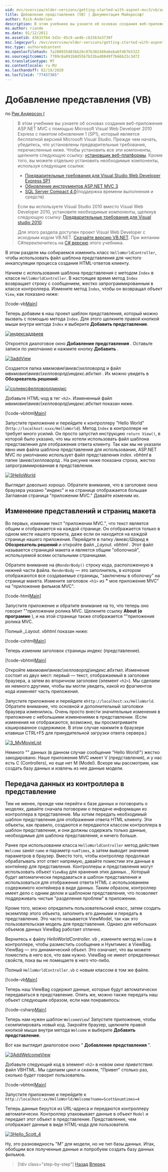 ```yaml
---
uid: mvc/overview/older-versions/getting-started-with-aspnet-mvc3/vb/adding-a-view
title: Добавление представления (VB) | Документация Майкрософт
author: Rick-Anderson
description: В этом учебнике вы узнаете об основах создания веб-приложения ASP.NET MVC с помощью Microsoft Visual Web Developer 2010 Express с пакетом обновления 1 (SP1)...
ms.author: riande
ms.date: 01/12/2011
ms.assetid: d3633f64-5d3c-45c9-ae4b-cb1563e3739f
msc.legacyurl: /mvc/overview/older-versions/getting-started-with-aspnet-mvc3/vb/adding-a-view
msc.type: authoredcontent
ms.openlocfilehash: fa200935d83bb26c07b302449a6eba6fd67b5322
ms.sourcegitcommit: 7709c0a091b8d55b7b33bad8849f7b66b23c3d72
ms.translationtype: MT
ms.contentlocale: ru-RU
ms.lasthandoff: 02/19/2020
ms.locfileid: "77457365"
---
```

# <a name="adding-a-view-vb"></a>Добавление представления (VB)

по [Рик Андерсон (](https://twitter.com/RickAndMSFT)

> В этом учебнике вы узнаете об основах создания веб-приложения ASP.NET MVC с помощью Microsoft Visual Web Developer 2010 Express с пакетом обновления 1 (SP1), который является бесплатной версией Microsoft Visual Studio. Прежде чем начать, убедитесь, что установлены предварительные требования, перечисленные ниже. Чтобы установить все эти компоненты, щелкните следующую ссылку: [установщик веб-платформы](https://www.microsoft.com/web/gallery/install.aspx?appid=VWD2010SP1Pack). Кроме того, вы можете отдельно установить необходимые компоненты, используя следующие ссылки:
> 
> - [Предварительные требования для Visual Studio Web Developer Express SP1](https://www.microsoft.com/web/gallery/install.aspx?appid=VWD2010SP1Pack)
> - [Обновление инструментов ASP.NET MVC 3](https://www.microsoft.com/web/gallery/install.aspx?appsxml=&amp;appid=MVC3)
> - [SQL Server Compact 4,0](https://www.microsoft.com/web/gallery/install.aspx?appid=SQLCE;SQLCEVSTools_4_0)(поддержка времени выполнения и средств)
> 
> Если вы используете Visual Studio 2010 вместо Visual Web Developer 2010, установите необходимые компоненты, щелкнув следующую ссылку: [Предварительные требования для Visual studio 2010](https://www.microsoft.com/web/gallery/install.aspx?appsxml=&amp;appid=VS2010SP1Pack).
> 
> Для этого раздела доступен проект Visual Web Developer с исходным кодом VB.NET. [Скачайте версию VB.NET](https://code.msdn.microsoft.com/Introduction-to-MVC-3-10d1b098). При желании C#переключитесь на [ C# версию](../cs/adding-a-view.md) этого учебника.

В этом разделе мы собираемся изменить класс `HelloWorldController`, чтобы использовать файл шаблона представления для чистого инкапсуляции процесса создания HTML-ответов клиенту.

Начнем с использования шаблона представления с методом `Index` в классе `HelloWorldController`. В настоящее время метод `Index` возвращает строку с сообщением, жестко запрограммированным в классе контроллера. Измените метод `Index`, чтобы он возвращал объект `View`, как показано ниже:

[!code-vb[Main](adding-a-view/samples/sample1.vb)]

Теперь добавим в наш проект шаблон представления, который можно вызвать с помощью метода `Index`. Для этого щелкните правой кнопкой мыши внутри метода `Index` и выберите **Добавить представление**.

[![индексаддвиев](adding-a-view/_static/image2.png "индексаддвиев")](adding-a-view/_static/image1.png)

Откроется диалоговое окно **Добавление представления** . Оставьте записи по умолчанию и нажмите кнопку **Добавить** .

[![3addView](adding-a-view/_static/image4.png "3addView")](adding-a-view/_static/image3.png)

Создается папка *мвкмовие\виевс\хелловорлд* и файл *мвкмовие\виевс\хелловорлд\индекс.вбхтмл* . Их можно увидеть в **Обозреватель решений**:

[![солнексфелловорлдиндкс](adding-a-view/_static/image6.png "солнексфелловорлдиндкс")](adding-a-view/_static/image5.png)

Добавьте HTML-код в тег `<h2>`. Измененный файл *мвкмовие\виевс\хелловорлд\индекс.вбхтмл* показан ниже.

[!code-vbhtml[Main](adding-a-view/samples/sample2.vbhtml)]

Запустите приложение и перейдите к контроллеру &quot;Hello World&quot; (`http://localhost:xxxx/HelloWorld`). Метод `Index` в контроллере не требует много усилий. Он просто запустил инструкцию `return View()`, в которой было указано, что мы хотели использовать файл шаблона представления для отображения ответа клиенту. Так как мы не указали явно имя файла шаблона представления для использования, ASP.NET MVC по умолчанию использует файл представления *index. vbhtml* в папке *\виевс\хелловорлд* . На рисунке ниже показана строка, жестко запрограммированная в представлении.

[![3HelloWorld](adding-a-view/_static/image8.png "3HelloWorld")](adding-a-view/_static/image7.png)

Выглядит довольно хорошо. Обратите внимание, что в заголовке окна браузера указано &quot;индекс&quot; и на странице отображается большая Заглавная страница &quot;приложении MVC.&quot; Давайте изменим их.

## <a name="changing-views-and-layout-pages"></a>Изменение представлений и страниц макета

Во первых, изменим текст &quot;приложении MVC.&quot;, что текст является общим и отображается на каждой странице. Он отображается только в одном месте нашего проекта, даже если он находится на каждой странице нашего приложения. Перейдите в папку */виевс/Шаред* в **Обозреватель решений** и откройте файл *\_Layout. vbhtml* . Этот файл называется страницей макета и является общим &quot;оболочкой&quot;, используемой всеми остальными страницами.

Обратите внимание на `@RenderBody()` строку кода, расположенную в нижней части файла. `RenderBody` — это заполнитель, в котором отображаются все создаваемые страницы, &quot;заключены в оболочку&quot; на странице макета. Измените заголовок `<h1>` из **&quot;** мое приложение MVC&quot; на &quot;приложение фильмов MVC&quot;.

[!code-html[Main](adding-a-view/samples/sample3.html)]

Запустите приложение и обратите внимание на то, что теперь оно говорит &quot;&quot;приложении ролика MVC. Щелкните ссылку **About (о программе** ), и на этой странице также отображается &quot;&quot;приложения ролика MVC.

Полный *\_Layout. vbhtml* показан ниже:

[!code-cshtml[Main](adding-a-view/samples/sample4.cshtml)]

Теперь изменим заголовок страницы индекс (представление).

[!code-vbhtml[Main](adding-a-view/samples/sample5.vbhtml)]

Откройте *мвкмовие\виевс\хелловорлд\индекс.вбхтмл*. Изменение состоит из двух мест: первый — текст, отображаемый в заголовке браузера, а затем во вторичном заголовке (элемент `<h2>`). Мы сделаем их немного другими, чтобы вы могли увидеть, какой из фрагментов кода изменяет часть приложения.

Запустите приложение и перейдите к`http://localhost:xx/HelloWorld`. Обратите внимание, что основной и дополнительный заголовки браузера изменились. Очень просто внести значительные изменения в приложение с небольшими изменениями в представлении. (Если изменения не отображаются, возможно, вы просматриваете кэшированное содержимое. В этом случае нажмите в браузере клавиши CTRL+F5 для принудительной загрузки ответа сервера.)

[![3_MyMovieList](adding-a-view/_static/image10.png "3_MyMovieList")](adding-a-view/_static/image9.png)

Немного &quot;&quot; данных (в данном случае сообщение &quot;Hello World!&quot;) жестко закодировано. Наше приложение MVC имеет V (представления), и у нас есть C (Controllers), но еще нет M (Model). Вскоре мы рассмотрим, как создать базу данных и извлечь из нее данные модели.

## <a name="passing-data-from-the-controller-to-the-view"></a>Передача данных из контроллера в представление

Тем не менее, прежде чем перейти к базе данных и поговорить о моделях, давайте сначала поговорим о передаче информации из контроллера в представление. Мы хотим передать необходимый шаблон представления для отображения ответа HTML клиенту. Эти объекты, как правило, создаются и передаются классом контроллера в шаблон представления, и они должны содержать только данные, необходимые для шаблона представления, и ничего больше.

Ранее при использовании класса `HelloWorldController` метод действия `Welcome` занял `name` и параметр `numTimes`, а затем выводит значения параметров в браузер. Вместо того, чтобы контроллер продолжал обрабатывать этот ответ напрямую, давайте поместим эти данные в контейнер для представления. Контроллеры и представления могут использовать объект `ViewBag` для хранения этих данных. , Который будет автоматически передаваться в шаблон представления и использоваться для отображения ответа HTML с использованием содержимого контейнера в виде данных. Таким образом, контроллер имеет дело с одним делом и шаблоном представления, что позволяет поддерживать чистые &quot;разделения проблем&quot; в приложении.

Кроме того, можно определить пользовательский класс, затем создать экземпляр этого объекта, заполнить его данными и передать в представление. Это часто называется ViewModel, так как это пользовательская модель для представления. Однако для небольших объемов данных ViewBag работает отлично.

Вернитесь к файлу *HelloWorldController. vb* , измените метод `Welcome` в контроллере, чтобы разместить сообщение и Нумтимес в ViewBag. ViewBag — это динамический объект. Это означает, что вы можете поместить в него все, что вам нужно. ViewBag не имеет определенных свойств, пока вы не помещаете в него что-либо.

Полный `HelloWorldController.vb` с новым классом в том же файле.

[!code-vb[Main](adding-a-view/samples/sample6.vb)]

Теперь наш ViewBag содержит данные, которые будут автоматически передаваться в представление. Опять же, можно также передать наш объект следующим образом, если нам понравилось:

[!code-csharp[Main](adding-a-view/samples/sample7.cs)]

Теперь нам нужен шаблон `WelcomeView`! Запустите приложение, чтобы скомпилировать новый код. Закройте браузер, щелкните правой кнопкой мыши внутри метода `Welcome` и выберите **Добавить представление**.

Вот как выглядит диалоговое окно " **Добавление представления** ".

[![3AddWelcomeView](adding-a-view/_static/image12.png "3AddWelcomeView")](adding-a-view/_static/image11.png)

Добавьте следующий код в элемент `<h2>` в новом <em>окне приветствия.</em> файл VBHTML. Мы сделаем цикл и скажем, &quot;Привет&quot; столько раз, сколько будет говорит пользователь.

[!code-vbhtml[Main](adding-a-view/samples/sample8.vbhtml)]

Запустите приложение и перейдите к `http://localhost:xx/HelloWorld/Welcome?name=Scott&numtimes=4`

Теперь данные берутся из URL-адреса и передаются контроллеру автоматически. Контроллер упаковывает данные в объект `Model` и передает этот объект в представление. Представление, чем отображает данные в виде HTML-кода для пользователя.

[![3Hello_Scott_4](adding-a-view/_static/image14.png "3Hello_Scott_4")](adding-a-view/_static/image13.png)

Ну, это разновидность &quot;M&quot; для модели, но не тип базы данных. Итак, обобщим все полученные данные и попробуем создать базу данных фильмов.

> [!div class="step-by-step"]
> [Назад](adding-a-controller.md)
> [Вперед](adding-a-model.md)
